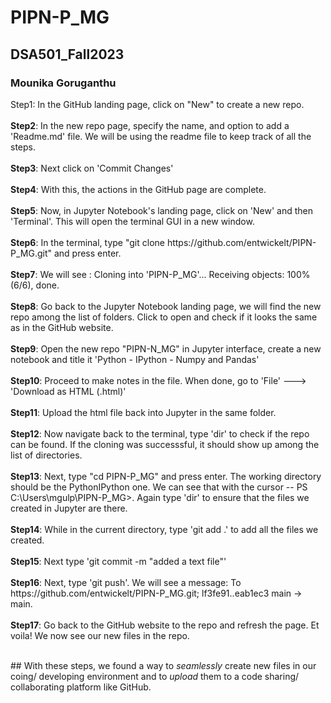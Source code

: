 # PIPN-P_MG

## DSA501_Fall2023 
### Mounika Goruganthu

<p> 
Step1: In the GitHub landing page, click on "New" to create a new repo. </br></br>
<b>Step2</b>: In the new repo page, specify the name, and option to add a 'Readme.md' file. We will be using the readme file to keep track of all the steps. </br></br>
<b>Step3</b>: Next click on 'Commit Changes'</br></br>
<b>Step4</b>: With this, the actions in the GitHub page are complete. </br></br>
<b>Step5</b>: Now, in Jupyter Notebook's landing page, click on 'New' and then 'Terminal'. This will open the terminal GUI in a new window. </br></br>
<b>Step6</b>: In the terminal, type "git clone https://github.com/entwickelt/PIPN-P_MG.git" and press enter. </br></br>
<b>Step7</b>: We will see : Cloning into 'PIPN-P_MG'... Receiving objects: 100% (6/6), done. </br></br>
<b>Step8</b>: Go back to the Jupyter Notebook landing page, we will find the new repo among the list of folders. Click to open and check if it looks the same as in the GitHub website. </br></br>
<b>Step9</b>: Open the new repo "PIPN-N_MG" in Jupyter interface, create a new notebook and title it 'Python - IPython - Numpy and Pandas' </br></br>
<b>Step10</b>: Proceed to make notes in the file. When done, go to 'File' ---> 'Download as HTML (.html)' </br></br>
<b>Step11</b>: Upload the html file back into Jupyter in the same folder.</br></br>
<b>Step12</b>: Now navigate back to the terminal, type 'dir' to check if the repo can be found. If the cloning was successsful, it should show up among the list of directories. </br></br>
<b>Step13</b>: Next, type "cd PIPN-P_MG" and press enter. The working directory should be the PythonIPython one. We can see that with the cursor -- PS C:\Users\mgulp\PIPN-P_MG>. Again type 'dir' to ensure that the files we created in Jupyter are there. </br></br>
<b>Step14</b>: While in the current directory, type 'git add .' to add all the files we created. </br></br>
<b>Step15</b>: Next type 'git commit -m "added a text file"' </br></br>
<b>Step16</b>: Next, type 'git push'. We will see a message: To https://github.com/entwickelt/PIPN-P_MG.git; lf3fe91..eab1ec3  main -> main. </br></br>
<b>Step17</b>: Go back to the GitHub website to the repo and refresh the page. Et voila! We now see our new files in the repo.</br></br>
</p>
## With these steps, we found a way to <i>seamlessly</i> create new files in our coing/ developing environment and to <i>upload</i> them to a code sharing/ collaborating platform like GitHub.
